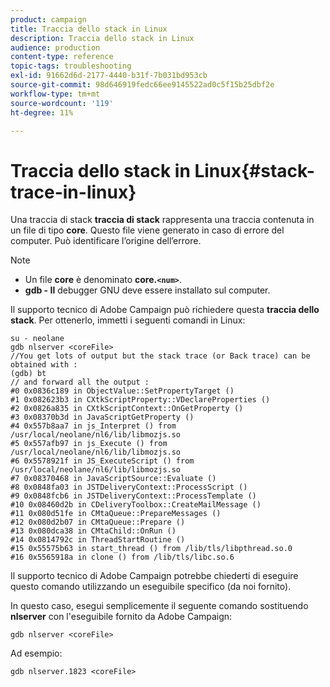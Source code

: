```yaml
---
product: campaign
title: Traccia dello stack in Linux
description: Traccia dello stack in Linux
audience: production
content-type: reference
topic-tags: troubleshooting
exl-id: 91662d6d-2177-4440-b31f-7b031bd953cb
source-git-commit: 98d646919fedc66ee9145522ad0c5f15b25dbf2e
workflow-type: tm+mt
source-wordcount: '119'
ht-degree: 11%

---
```


# Traccia dello stack in Linux{#stack-trace-in-linux}

Una traccia di stack **traccia di stack** rappresenta una traccia contenuta in un file di tipo **core**. Questo file viene generato in caso di errore del computer. Può identificare l’origine dell’errore.

>[!NOTE]
>
>* Un file **core** è denominato **core.`<num>`**.
>* **gdb - Il** debugger GNU deve essere installato sul computer.

>



Il supporto tecnico di Adobe Campaign può richiedere questa **traccia dello stack**. Per ottenerlo, immetti i seguenti comandi in Linux:

```
su - neolane
gdb nlserver <coreFile>
//You get lots of output but the stack trace (or Back trace) can be obtained with : 
(gdb) bt
// and forward all the output : 
#0 0x0836c189 in ObjectValue::SetPropertyTarget ()
#1 0x082623b3 in CXtkScriptProperty::VDeclareProperties ()
#2 0x0826a835 in CXtkScriptContext::OnGetProperty ()
#3 0x08370b3d in JavaScriptGetProperty ()
#4 0x557b8aa7 in js_Interpret () from /usr/local/neolane/nl6/lib/libmozjs.so
#5 0x557afb97 in js_Execute () from /usr/local/neolane/nl6/lib/libmozjs.so
#6 0x5578921f in JS_ExecuteScript () from /usr/local/neolane/nl6/lib/libmozjs.so
#7 0x08370468 in JavaScriptSource::Evaluate ()
#8 0x0848fa03 in JSTDeliveryContext::ProcessScript ()
#9 0x0848fcb6 in JSTDeliveryContext::ProcessTemplate ()
#10 0x08460d2b in CDeliveryToolbox::CreateMailMessage ()
#11 0x080d51fe in CMtaQueue::PrepareMessages ()
#12 0x080d2b07 in CMtaQueue::Prepare ()
#13 0x080dca38 in CMtaChild::OnRun ()
#14 0x0814792c in ThreadStartRoutine ()
#15 0x55575b63 in start_thread () from /lib/tls/libpthread.so.0
#16 0x5565918a in clone () from /lib/tls/libc.so.6
```

Il supporto tecnico di Adobe Campaign potrebbe chiederti di eseguire questo comando utilizzando un eseguibile specifico (da noi fornito).

In questo caso, esegui semplicemente il seguente comando sostituendo **nlserver** con l&#39;eseguibile fornito da Adobe Campaign:

```
gdb nlserver <coreFile>
```

Ad esempio:

```
gdb nlserver.1823 <coreFile>
```
